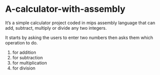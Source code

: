 # A-calculator-with-assembly
It’s a simple calculator project coded in mips assembly language that can add, subtract, multiply or divide any two integers.

It  starts by asking the users to enter two numbers then asks them which operation to do.
1. for addition 
2. for subtraction
3. for multiplication 
4. for division

